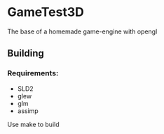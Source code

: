 # GameTest3D
The base of a homemade game-engine with opengl
## Building
### Requirements:
  * SLD2
  * glew
  * glm
  * assimp
  
Use make to build
